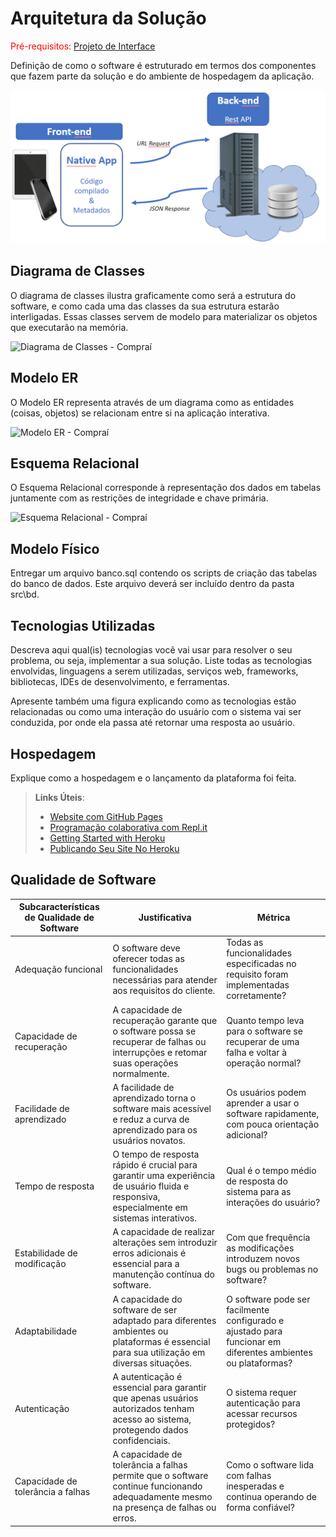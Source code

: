 # Arquitetura da Solução

<span style="color:red">Pré-requisitos: <a href="3-Projeto de Interface.md"> Projeto de Interface</a></span>

Definição de como o software é estruturado em termos dos componentes que fazem parte da solução e do ambiente de hospedagem da aplicação.

![Arquitetura da Solução](img/02-mob-arch.png)

## Diagrama de Classes

O diagrama de classes ilustra graficamente como será a estrutura do software, e como cada uma das classes da sua estrutura estarão interligadas. Essas classes servem de modelo para materializar os objetos que executarão na memória.

![Diagrama de Classes - Compraí](img/Diagrama-de-Classes-Compraí.png)

## Modelo ER

O Modelo ER representa através de um diagrama como as entidades (coisas, objetos) se relacionam entre si na aplicação interativa.

![Modelo ER - Compraí](img/ER-Compraí.png)

## Esquema Relacional

O Esquema Relacional corresponde à representação dos dados em tabelas juntamente com as restrições de integridade e chave primária.

![Esquema Relacional - Compraí](img/Esquema-Relacional-Compraí.png)

## Modelo Físico

Entregar um arquivo banco.sql contendo os scripts de criação das tabelas do banco de dados. Este arquivo deverá ser incluído dentro da pasta src\bd.

## Tecnologias Utilizadas

Descreva aqui qual(is) tecnologias você vai usar para resolver o seu problema, ou seja, implementar a sua solução. Liste todas as tecnologias envolvidas, linguagens a serem utilizadas, serviços web, frameworks, bibliotecas, IDEs de desenvolvimento, e ferramentas.

Apresente também uma figura explicando como as tecnologias estão relacionadas ou como uma interação do usuário com o sistema vai ser conduzida, por onde ela passa até retornar uma resposta ao usuário.

## Hospedagem

Explique como a hospedagem e o lançamento da plataforma foi feita.

> **Links Úteis**:
>
> - [Website com GitHub Pages](https://pages.github.com/)
> - [Programação colaborativa com Repl.it](https://repl.it/)
> - [Getting Started with Heroku](https://devcenter.heroku.com/start)
> - [Publicando Seu Site No Heroku](http://pythonclub.com.br/publicando-seu-hello-world-no-heroku.html)

## Qualidade de Software

| **Subcaracterísticas de Qualidade de Software** | **Justificativa**                                                                                                                         | **Métrica**                                                                                                  |
| ----------------------------------------------- | ----------------------------------------------------------------------------------------------------------------------------------------- | ------------------------------------------------------------------------------------------------------------ |
| Adequação funcional                             | O software deve oferecer todas as funcionalidades necessárias para atender aos requisitos do cliente.                                     | Todas as funcionalidades especificadas no requisito foram implementadas corretamente?                        |
| Capacidade de recuperação                       | A capacidade de recuperação garante que o software possa se recuperar de falhas ou interrupções e retomar suas operações normalmente.     | Quanto tempo leva para o software se recuperar de uma falha e voltar à operação normal?                      |
| Facilidade de aprendizado                       | A facilidade de aprendizado torna o software mais acessível e reduz a curva de aprendizado para os usuários novatos.                      | Os usuários podem aprender a usar o software rapidamente, com pouca orientação adicional?                    |
| Tempo de resposta                               | O tempo de resposta rápido é crucial para garantir uma experiência de usuário fluida e responsiva, especialmente em sistemas interativos. | Qual é o tempo médio de resposta do sistema para as interações do usuário?                                   |
| Estabilidade de modificação                     | A capacidade de realizar alterações sem introduzir erros adicionais é essencial para a manutenção contínua do software.                   | Com que frequência as modificações introduzem novos bugs ou problemas no software?                           |
| Adaptabilidade                                  | A capacidade do software de ser adaptado para diferentes ambientes ou plataformas é essencial para sua utilização em diversas situações.  | O software pode ser facilmente configurado e ajustado para funcionar em diferentes ambientes ou plataformas? |
| Autenticação                                    | A autenticação é essencial para garantir que apenas usuários autorizados tenham acesso ao sistema, protegendo dados confidenciais.        | O sistema requer autenticação para acessar recursos protegidos?                                              |
| Capacidade de tolerância a falhas               | A capacidade de tolerância a falhas permite que o software continue funcionando adequadamente mesmo na presença de falhas ou erros.       | Como o software lida com falhas inesperadas e continua operando de forma confiável?                          |		
